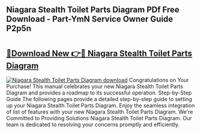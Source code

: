 ## Niagara Stealth Toilet Parts Diagram PDf Free Download - Part-YmN Service Owner Guide P2p5n

# <h2><a href="http://dfiomnb.blite.top/?on=Niagara+Stealth+Toilet+Parts+Diagram">🔗Download New 👉🔴 Niagara Stealth Toilet Parts Diagram</a></h2>

[![Niagara Stealth Toilet Parts Diagram download](https://i.imgur.com/lujVjoI.png)](http://dfiomnb.blite.top/?on=Niagara+Stealth+Toilet+Parts+Diagram)
Congratulations on Your Purchase! This manual celebrates your new Niagara Stealth Toilet Parts Diagram and provides a roadmap to its successful operation. Step-by-Step Guide The following pages provide a detailed step-by-step guide to setting up your Niagara Stealth Toilet Parts Diagram. Enjoy the seamless integration of list of features with your new Niagara Stealth Toilet Parts Diagram. We're Committed to Providing Solutions Niagara Stealth Toilet Parts Diagram. Our team is dedicated to resolving your concerns promptly and efficiently.
